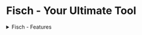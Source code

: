 # Fisch - Your Ultimate Tool

<details>
<summary>Fisch - Features</summary>

### Supported Executors
<details>
<summary>Click to expand</summary>

PC:
- [Solara](https://getsolara.dev) - Free
- Argon - Free
- Xeno - Free | Some people seem to have issues though!
- Swift - Free
- Wave - Paid
- Synapse Z - Paid
- AWP - Paid

Mobile:
- Codex - Free
- Arceus - Free
- Fluxus - Free
- Delta - Free

</details>

### Features
<details>
<summary>Click to expand</summary>

Showcase Video ( 01/Jan/2024)

[![Showcase Video](https://imgur.com/a/ww2BODd)](https://www.youtube.com/watch?v=ryENlfklOR4)

</details>

</details>
